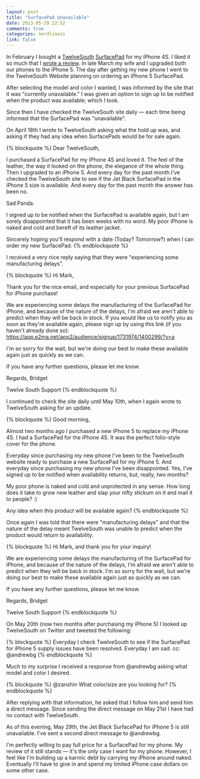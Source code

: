 ```yaml
---
layout: post
title: "SurfacePad Unavailable"
date: 2013-05-29 22:52
comments: true
categories: nerdliness
link: false
---
```

In February I bought a [TwelveSouth](http://twelvesouth.com "TwelveSouth") [SurfacePad](http://twelvesouth.com/products/surfacepad_iphone/ "SurfacePad for iPhone") for my iPhone 4S. I liked it so much that I [wrote a review](http://zanshin.net/2013/02/26/surfacepad-review/ "SurfacePad Review"). In late March my wife and I upgraded both our phones to the iPhone 5. The day after getting my new phone I went to the TwelveSouth Website planning on ordering an iPhone 5 SurfacePad. 

After selecting the model and color I wanted, I was informed by the site that it was "currently unavailable." I was given an option to sign up to be notified when the product was available; which I took.

Since then I have checked the TwelveSouth site daily — each time being informed that the SurfacePad was "unavailable".

On April 18th I wrote to TwelveSouth asking what the hold up was, and asking if they had any idea when SurfacePads would be for sale again. 

{% blockquote %}
Dear TwelveSouth,

I purchased a SurfacePad for my iPhone 4S and loved it. The feel of the leather, the way it looked on the phone, the elegance of the whole thing. Then I upgraded to an iPhone 5. And every day for the past month I've checked the TwelveSouth site to see if the Jet Black SurfacePad in the iPhone 5 size is available. And every day for the past month the answer has been no. 

Sad Panda.

I signed up to be notified when the SurfacePad is available again, but I am sorely disappointed that it has been weeks with no word. My poor iPhone is naked and cold and bereft of its leather jacket.

Sincerely hoping you'll respond with a date (Today? Tomorrow?) when I can order my new SurfacePad.
{% endblockquote %}

I received a very nice reply saying that they were "experiencing some manufacturing delays". 

{% blockquote %}
Hi Mark,

Thank you for the nice email, and especially for your previous SurfacePad for iPhone purchase!   

We are experiencing some delays the manufacturing of the SurfacePad for iPhone, and because of the nature of the delays, I'm afraid we aren't able to predict when they will be back in stock.  If you would like us to notify you as soon as they're available again, please sign up by using this link (if you haven't already done so):  https://app.e2ma.net/app2/audience/signup/1731974/1400299/?v=a

I'm so sorry for the wait, but we're doing our best to make these available again just as quickly as we can.

If you have any further questions, please let me know. 

Regards,
Bridget

Twelve South Support
{% endblockquote %}

I continued to check the site daily until May 10th, when I again wrote to TwelveSouth asking for an update. 

{% blockquote %}
Good morning,

Almost two months ago I purchased a new iPhone 5 to replace my iPhone 4S. I had a SurfacePad for the iPhone 4S. It was the perfect folio-style cover for the phone.

Everyday since purchasing my new phone I've been to the TwelveSouth website ready to purchase a new SurfacePad for my iPhone 5. And everyday since purchasing my new phone I've been disappointed. Yes, I've signed up to be notified when availability returns, but, really, two months?

My poor phone is naked and cold and unprotected in any sense. How long does it take to grow new leather and slap your nifty stickum on it and mail it to people? :)

Any idea when this product will be available again? 
{% endblockquote %}

Once again I was told that there were "manufacturing delays" and that the nature of the delay meant TwelveSouth was unable to predict when the product would return to availability.

{% blockquote %}
Hi Mark, and thank you for your inquiry!

We are experiencing some delays the manufacturing of the SurfacePad for iPhone, and because of the nature of the delays, I'm afraid we aren't able to predict when they will be back in stock. I'm so sorry for the wait, but we're doing our best to make these available again just as quickly as we can.

If you have any further questions, please let me know. 

Regards,
Bridget

Twelve South Support
{% endblockquote %}

On May 20th (now two months after purchasing my iPhone 5) I looked up TwelveSouth on Twitter and tweeted the following:

{% blockquote %}
Everyday I check TwelveSouth to see if the SurfacePad for iPhone 5 supply issues have been resolved. Everyday I am sad. cc: @andrewbg
{% endblockquote %}

Much to my surprise I received a response from @andrewbg asking what model and color I desired. 

{% blockquote %}
@zanshin What color/size are you looking for?
{% endblockquote %}

After replying with that information, he asked that I follow him and send him a direct message. Since sending the direct message on May 21st I have had no contact with TwelveSouth.

As of this evening, May 29th, the Jet Black SurfacePad for iPhone 5 is still unavailable. I've sent a second direct message to @andrewbg.

I'm perfectly willing to pay full price for a SurfacePad for my phone. My review of it still stands — it's the only case I want for my phone. However, I feel like I'm building up a karmic debt by carrying my iPhone around naked. Eventually I'll have to give in and spend my limited iPhone case dollars on some other case.

